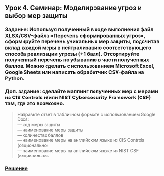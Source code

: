 ## Урок 4. Семинар: Моделирование угроз и выбор мер защиты

### Задание: Используя полученный в ходе выполнения файл XLSX/CSV-файла «Перечень сформированных угроз», сформируйте перечень уникальных мер защиты, подсчитав вклад каждой меры в нейтрализацию соответствующего способа реализации угрозы (+1 балл). Отсортируйте полученный перечень по убыванию в части полученных баллов. Можно сделать с использованием Microsoft Excel, Google Sheets или написать обработчик CSV-файла на Python.

### Доп. задание: сделайте маппинг полученных мер с мерами из CIS Controls и/или NIST Cybersecurity Framework (CSF) там, где это возможно.

>Направьте ответ в табличном формате с использованием Google Docs:  
— код меры защиты  
— наименование меры защиты  
— количество баллов  
— наименование меры на английском языке из CIS Controls (опционально)  
— наименование меры на английском языке из NIST CSF (опционально).  

### [Решение](https://docs.google.com/spreadsheets/d/1rTcIuPlpMsW6m-lwE_HbaDxC_fITbGi6gFP_8ZaoRUI/edit?gid=1931062298#gid=1931062298)
